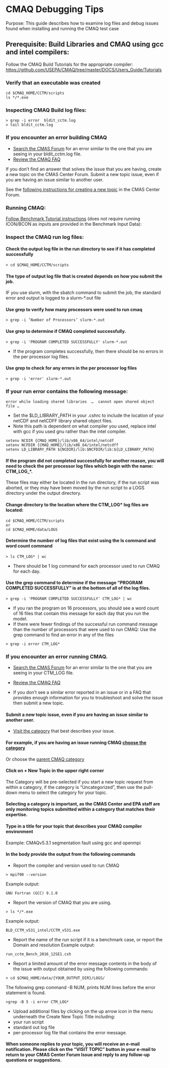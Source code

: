 # CMAQ Debugging Tips

Purpose: This guide describes how to examine log files and debug issues found when installing and running the CMAQ test case

## Prerequisite: Build Libraries and CMAQ using gcc and intel compilers: 
Follow the CMAQ Build Tutorials for the appropriate compiler: https://github.com/USEPA/CMAQ/tree/master/DOCS/Users_Guide/Tutorials

### Verify that an executable was created
```
cd $CMAQ_HOME/CCTM/scripts
ls */*.exe
```

### Inspecting CMAQ Build log files:
```
> grep -i error  bldit_cctm.log
> tail bldit_cctm.log
```

### If you encounter an error building CMAQ
* [Search the CMAS Forum](https://forum.cmascenter.org/search?expanded=true) for an error similar to the one that you are seeing in your bldit_cctm.log file.
* [Review the CMAQ FAQ](https://www.epa.gov/cmaq/frequent-cmaq-questions)

If you don’t find an answer that solves the issue that you are having, create a new topic on the CMAS Center Forum.
Submit a new topic issue, even if you are having an issue similar to another user.

See the [following instructions for creating a new topic](https://github.com/lizadams/CMAQ/new/master/DOCS/Users_Guide/Tutorials#submit-a-new-topic-issue-even-if-you-are-having-an-issue-similar-to-another-user) in the CMAS Center Forum.


### Running CMAQ:
[Follow Benchmark Tutorial instructions](https://github.com/USEPA/CMAQ/blob/master/DOCS/Users_Guide/Tutorials/CMAQ_UG_tutorial_benchmark.md) 
(does not require running ICON/BCON as inputs are provided in the Benchmark Input Data):


### Inspect the CMAQ  run log files:

#### Check the output log file in the run directory to see if it has completed successfully
```
> cd $CMAQ_HOME/CCTM/scripts
```

#### The type of output log file that is created depends on how you submit the job.
IF you use slurm, with the sbatch command to submit the job, the standard error and output is logged to a slurm-*.out file

#### Use grep to verify how many processors were used to run cmaq

```
> grep -i ‘Number of Processors’ slurm-*.out
```

#### Use grep to determine if CMAQ completed successfully.

```
> grep -i 'PROGRAM COMPLETED SUCCESSFULLY' slurm-*.out
```

* If the program completes successfully, then there should be no errors in the per processor log files.

#### Use grep to check for any errors in the per processor log files
```
> grep -i 'error' slurm-*.out
```

### If your run error contains the following message:

```
error while loading shared libraries  …  cannot open shared object file …
```

* Set the $LD_LIBRARY_PATH in your .cshrc to include the location of your netCDF and netCDFF library shared object files. 
* Note this path is dependent on what compiler you used, replace intel with gcc if you used gnu rather than the intel compiler.
```
setenv NCDIR {CMAQ_HOME}/lib/x86_64/intel/netcdf
setenv NCFDIR {CMAQ_HOME}/lib/x86_64/intel/netcdff
setenv LD_LIBRARY_PATH ${NCDIR}/lib:$NCFDIR/lib:${LD_LIBRARY_PATH}
```

#### If the program did not completed successfully for another reason, you will need to check the per processor log files which begin with the name: CTM_LOG_*.
These files may either be located in the run directory, if the run script was aborted, or they may have been moved by the run script to a LOGS directory under the output directory. 

#### Change directory to the location where the CTM_LOG* log files are located:
```
cd $CMAQ_HOME/CCTM/scripts
or
cd $CMAQ_HOME/data/LOGS
```

#### Determine the number of log files that exist using the ls command and word count command
```
> ls CTM_LOG* | wc
```

* There should be 1 log command for each processor used to run CMAQ for each day.

#### Use the grep command to determine if the message “PROGRAM COMPLETED SUCCESSFULLY” is at the bottom of all of the log files.
```
> grep -i 'PROGRAM COMPLETED SUCCESSFULLY' CTM_LOG* | wc
```

* If you ran the program on 16 processors, you should see a word count of 16 files that contain this message for each day that you run the model.
* If there were fewer findings of the successful run command message than the number of processors that were used to run CMAQ:
Use the grep command to find an error in any of the files
```
> grep -i error CTM_LOG*
```

### If you encounter an error running CMAQ.
* [Search the CMAS Forum](https://forum.cmascenter.org/search?expanded=true) for an error similar to the one that you are seeing in your CTM_LOG file.
* [Review the CMAQ FAQ](https://www.epa.gov/cmaq/frequent-cmaq-questions)

* If you don’t see a similar error reported in an issue or in a FAQ that provides enough information for you to troubleshoot and solve the issue then submit a new topic.

#### Submit a new topic issue, even if you are having an issue similar to another user.

* [Visit the category](https://forum.cmascenter.org/categories) that best describes your issue.

#### For example, if you are having an issue running CMAQ [choose the category](https://forum.cmascenter.org/c/cmaq/run-time-errors-and-issues/14)

Or choose the [parent CMAQ category](https://forum.cmascenter.org/c/cmaq/7) 

#### Click on + New Topic in the upper right corner
The Category will be pre-selected if you start a new topic request from within a category, if the category is “Uncategorized”, then use the pull-down menu to select the category for your topic.

#### Selecting a category is important, as the CMAS Center and EPA staff are only monitoring topics submitted within a category that matches their expertise.
 
#### Type in a title for your topic that describes your CMAQ compiler environment
Example: CMAQv5.3.1 segmentation fault using gcc and openmpi

#### In the body provide the output from the following commands
* Report the compiler and version used to run CMAQ
```
> mpif90 --version
```
Example output:
```
GNU Fortran (GCC) 9.1.0
```

* Report the version of CMAQ that you are using.
```
> ls */*.exe
```
Example output:
```
BLD_CCTM_v531_intel/CCTM_v531.exe
```

* Report the name of the run script if it is a benchmark case, or report the Domain and resolution
Example output:
```
run_cctm_Bench_2016_12SE1.csh
```

* Report a limited amount of the error message contents in the body of the issue with output obtained by using the following commands:
```
> cd $CMAQ_HOME/data/{YOUR_OUTPUT_DIR}/LOGS/
```
The following grep command -B NUM, prints NUM lines before the error statement is found.
```
>grep -B 5 -i error CTM_LOG*
```

* Upload additional files by clicking on the up arrow icon in the menu underneath the Create New Topic Title including:
* your run script
* standard out log file
* per-processor log file that contains the error message.

#### When someone replies to your topic, you will receive an e-mail notification. Please click on the “VISIT TOPIC” button in your e-mail to return to your CMAS Center Forum Issue and reply to any follow-up questions or suggestions. 
